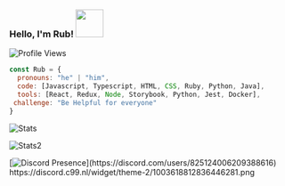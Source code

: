 ### Hello, I'm Rub! <img src="https://media.giphy.com/media/Ogft3GVOeMk7wp4Yky/giphy.gif" width="50"></h2>
![Profile Views](https://komarev.com/ghpvc/?username=Rub19)

```javascript
const Rub = {
  pronouns: "he" | "him",
  code: [Javascript, Typescript, HTML, CSS, Ruby, Python, Java],
  tools: [React, Redux, Node, Storybook, Python, Jest, Docker],
 challenge: "Be Helpful for everyone"
}
```
<p> <img alt="Stats" src="https://github-readme-stats.vercel.app/api?username=Rub19&count_private=true&show_icons=true&show_icons=true&theme=dracula" /> </p>
<p> <img alt="Stats2" src="https://github-readme-streak-stats.herokuapp.com/?user=Rub19&theme=dracula" /> </p>


[![Discord Presence](https://lanyard-profile-readme.vercel.app/api/825124006209388616?theme=dark&bg=033484&animated=true&hideDiscrim=true&borderRadius=20px&idleMessage=Probably%20doing%20something%20else...)](https://discord.com/users/825124006209388616)
https://discord.c99.nl/widget/theme-2/1003618812836446281.png
